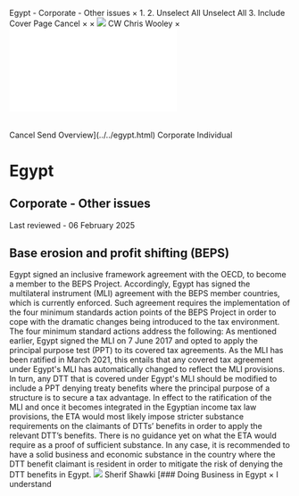 Egypt - Corporate - Other issues
×
1.
2.
Unselect All
Unselect All
3.
Include Cover Page
Cancel
×
×
![](../../-/media/world-wide-tax-summaries/attachments/global---chris-wooley.ashx%3Frev=ac5e5f3223b34096b1afc2a6009c7320&revision=ac5e5f32-23b3-4096-b1af-c2a6009c7320&hash=859B7ADC84DC2CBEC9760E9E6EE7DE6D0A8BFCDF)
CW
Chris Wooley
×
![](other-issues.html)
######
Cancel
Send
Overview](../../egypt.html)
Corporate
Individual
# Egypt
## Corporate - Other issues
Last reviewed - 06 February 2025
## Base erosion and profit shifting (BEPS)
Egypt signed an inclusive framework agreement with the OECD, to become a member to the BEPS Project. Accordingly, Egypt has signed the multilateral instrument (MLI) agreement with the BEPS member countries, which is currently enforced. Such agreement requires the implementation of the four minimum standards action points of the BEPS Project in order to cope with the dramatic changes being introduced to the tax environment. The four minimum standard actions address the following:
As mentioned earlier, Egypt signed the MLI on 7 June 2017 and opted to apply the principal purpose test (PPT) to its covered tax agreements. As the MLI has been ratified in March 2021, this entails that any covered tax agreement under Egypt's MLI has automatically changed to reflect the MLI provisions.
In turn, any DTT that is covered under Egypt's MLI should be modified to include a PPT denying treaty benefits where the principal purpose of a structure is to secure a tax advantage.
In effect to the ratification of the MLI and once it becomes integrated in the Egyptian income tax law provisions, the ETA would most likely impose stricter substance requirements on the claimants of DTTs’ benefits in order to apply the relevant DTT’s benefits. There is no guidance yet on what the ETA would require as a proof of sufficient substance. In any case, it is recommended to have a solid business and economic substance in the country where the DTT benefit claimant is resident in order to mitigate the risk of denying the DTT benefits in Egypt.
![](../../-/media/world-wide-tax-summaries/egyptsherif-shawkiegypt--sherif-shawkijpg20210215115128240.ashx%3Frev=3c51f301c93a464293c4762df36074f9&revision=3c51f301-c93a-4642-93c4-762df36074f9&hash=7932E486C192382D026150F85A5F9A0FE0126832)
Sherif Shawki
[### Doing Business in Egypt
×
I understand